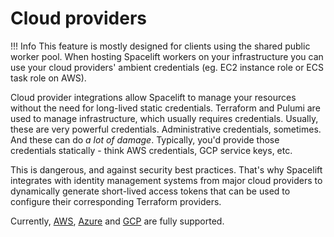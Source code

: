 # Cloud providers

!!! Info
This feature is mostly designed for clients using the shared public worker pool. When hosting Spacelift workers on your infrastructure you can use your cloud providers' ambient credentials (eg. EC2 instance role or ECS task role on AWS).


Cloud provider integrations allow Spacelift to manage your resources without the need for long-lived static credentials. Terraform and Pulumi are used to manage infrastructure, which usually requires credentials. Usually, these are very powerful credentials. Administrative credentials, sometimes. And these can do _a lot of damage_. Typically, you'd provide those credentials statically - think AWS credentials, GCP service keys, etc.

This is dangerous, and against security best practices. That's why Spacelift integrates with identity management systems from major cloud providers to dynamically generate short-lived access tokens that can be used to configure their corresponding Terraform providers.

Currently, [AWS](aws.md), [Azure](azure.md) and [GCP](gcp.md) are fully supported.

